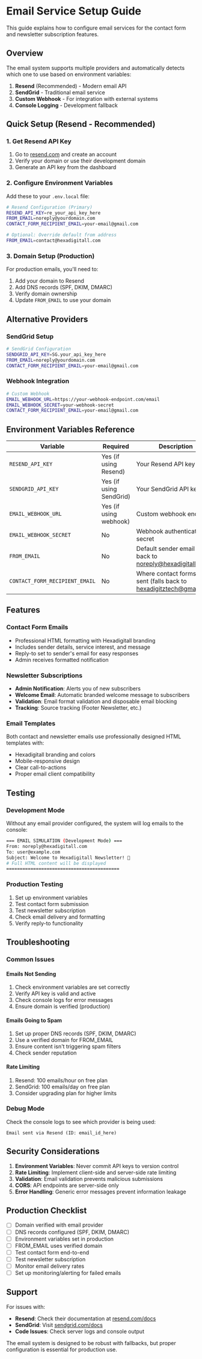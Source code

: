 # Email Service Setup Guide

This guide explains how to configure email services for the contact form and newsletter subscription features.

## Overview

The email system supports multiple providers and automatically detects which one to use based on environment variables:

1. **Resend** (Recommended) - Modern email API
2. **SendGrid** - Traditional email service
3. **Custom Webhook** - For integration with external systems
4. **Console Logging** - Development fallback

## Quick Setup (Resend - Recommended)

### 1. Get Resend API Key
1. Go to [resend.com](https://resend.com) and create an account
2. Verify your domain or use their development domain
3. Generate an API key from the dashboard

### 2. Configure Environment Variables
Add these to your `.env.local` file:

```bash
# Resend Configuration (Primary)
RESEND_API_KEY=re_your_api_key_here
FROM_EMAIL=noreply@yourdomain.com
CONTACT_FORM_RECIPIENT_EMAIL=your-email@gmail.com

# Optional: Override default from address
FROM_EMAIL=contact@hexadigitall.com
```

### 3. Domain Setup (Production)
For production emails, you'll need to:
1. Add your domain to Resend
2. Add DNS records (SPF, DKIM, DMARC)
3. Verify domain ownership
4. Update `FROM_EMAIL` to use your domain

## Alternative Providers

### SendGrid Setup
```bash
# SendGrid Configuration
SENDGRID_API_KEY=SG.your_api_key_here
FROM_EMAIL=noreply@yourdomain.com
CONTACT_FORM_RECIPIENT_EMAIL=your-email@gmail.com
```

### Webhook Integration
```bash
# Custom Webhook
EMAIL_WEBHOOK_URL=https://your-webhook-endpoint.com/email
EMAIL_WEBHOOK_SECRET=your-webhook-secret
CONTACT_FORM_RECIPIENT_EMAIL=your-email@gmail.com
```

## Environment Variables Reference

| Variable | Required | Description |
|----------|----------|-------------|
| `RESEND_API_KEY` | Yes (if using Resend) | Your Resend API key |
| `SENDGRID_API_KEY` | Yes (if using SendGrid) | Your SendGrid API key |
| `EMAIL_WEBHOOK_URL` | Yes (if using webhook) | Custom webhook endpoint |
| `EMAIL_WEBHOOK_SECRET` | No | Webhook authentication secret |
| `FROM_EMAIL` | No | Default sender email (falls back to noreply@hexadigitall.com) |
| `CONTACT_FORM_RECIPIENT_EMAIL` | No | Where contact forms are sent (falls back to hexadigitztech@gmail.com) |

## Features

### Contact Form Emails
- Professional HTML formatting with Hexadigitall branding
- Includes sender details, service interest, and message
- Reply-to set to sender's email for easy responses
- Admin receives formatted notification

### Newsletter Subscriptions
- **Admin Notification**: Alerts you of new subscribers
- **Welcome Email**: Automatic branded welcome message to subscribers
- **Validation**: Email format validation and disposable email blocking
- **Tracking**: Source tracking (Footer Newsletter, etc.)

### Email Templates
Both contact and newsletter emails use professionally designed HTML templates with:
- Hexadigitall branding and colors
- Mobile-responsive design
- Clear call-to-actions
- Proper email client compatibility

## Testing

### Development Mode
Without any email provider configured, the system will log emails to the console:

```bash
=== EMAIL SIMULATION (Development Mode) ===
From: noreply@hexadigitall.com
To: user@example.com
Subject: Welcome to Hexadigitall Newsletter! 🚀
# Full HTML content will be displayed
==========================================
```

### Production Testing
1. Set up environment variables
2. Test contact form submission
3. Test newsletter subscription
4. Check email delivery and formatting
5. Verify reply-to functionality

## Troubleshooting

### Common Issues

#### Emails Not Sending
1. Check environment variables are set correctly
2. Verify API key is valid and active
3. Check console logs for error messages
4. Ensure domain is verified (production)

#### Emails Going to Spam
1. Set up proper DNS records (SPF, DKIM, DMARC)
2. Use a verified domain for FROM_EMAIL
3. Ensure content isn't triggering spam filters
4. Check sender reputation

#### Rate Limiting
1. Resend: 100 emails/hour on free plan
2. SendGrid: 100 emails/day on free plan
3. Consider upgrading plan for higher limits

### Debug Mode
Check the console logs to see which provider is being used:
```
Email sent via Resend (ID: email_id_here)
```

## Security Considerations

1. **Environment Variables**: Never commit API keys to version control
2. **Rate Limiting**: Implement client-side and server-side rate limiting
3. **Validation**: Email validation prevents malicious submissions
4. **CORS**: API endpoints are server-side only
5. **Error Handling**: Generic error messages prevent information leakage

## Production Checklist

- [ ] Domain verified with email provider
- [ ] DNS records configured (SPF, DKIM, DMARC)
- [ ] Environment variables set in production
- [ ] FROM_EMAIL uses verified domain
- [ ] Test contact form end-to-end
- [ ] Test newsletter subscription
- [ ] Monitor email delivery rates
- [ ] Set up monitoring/alerting for failed emails

## Support

For issues with:
- **Resend**: Check their documentation at [resend.com/docs](https://resend.com/docs)
- **SendGrid**: Visit [sendgrid.com/docs](https://sendgrid.com/docs)
- **Code Issues**: Check server logs and console output

The email system is designed to be robust with fallbacks, but proper configuration is essential for production use.
